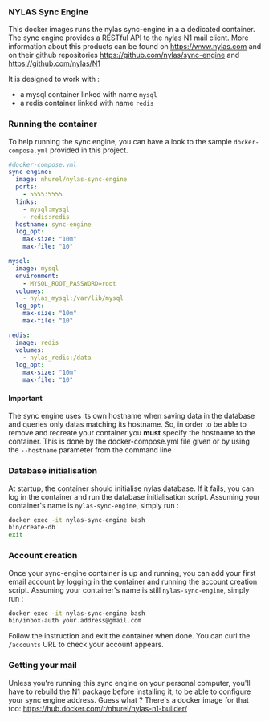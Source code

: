 ### NYLAS Sync Engine
This docker images runs the nylas sync-engine in a a dedicated container.
The sync engine provides a RESTful API to the nylas N1 mail client. More information about this products can be found on https://www.nylas.com and on their github repositories https://github.com/nylas/sync-engine and https://github.com/nylas/N1

It is designed to work with :
* a mysql container linked with name `mysql`
* a redis container linked with name `redis`

### Running the container
To help running the sync engine, you can have a look to the sample `docker-compose.yml` provided in this project.
```yaml
#docker-compose.yml
sync-engine:
  image: nhurel/nylas-sync-engine
  ports:
    - 5555:5555
  links:
    - mysql:mysql
    - redis:redis
  hostname: sync-engine
  log_opt:
    max-size: "10m"
    max-file: "10"

mysql:
  image: mysql
  environment:
    - MYSQL_ROOT_PASSWORD=root
  volumes:
    - nylas_mysql:/var/lib/mysql
  log_opt:
    max-size: "10m"
    max-file: "10"

redis:
  image: redis
  volumes:
    - nylas_redis:/data
  log_opt:
    max-size: "10m"
    max-file: "10"

```

#### Important
The sync engine uses its own hostname when saving data in the database and queries only datas matching its hostname. So, in order to be able to remove and recreate your container you **must** specify the hostname to the container. This is done by the docker-compose.yml file given or by using the `--hostname` parameter from the command line

### Database initialisation
At startup, the container should initialise nylas database. If it fails, you can log in the container and run the database initialisation script. Assuming your container's name is `nylas-sync-engine`, simply run :
```bash
docker exec -it nylas-sync-engine bash
bin/create-db
exit
```

### Account creation
Once your sync-engine container is up and running, you can add your first email account by logging in the container and running the account creation script. Assuming your container's name is still `nylas-sync-engine`, simply run :
```bash
docker exec -it nylas-sync-engine bash
bin/inbox-auth your.address@gmail.com
```
Follow the instruction and exit the container when done. You can curl the `/accounts` URL to check your account appears.

### Getting your mail
Unless you're running this sync engine on your personal computer, you'll have to rebuild the N1 package before installing it, to be able to configure your sync engine address. Guess what ? There's a docker image for that too: https://hub.docker.com/r/nhurel/nylas-n1-builder/ 
